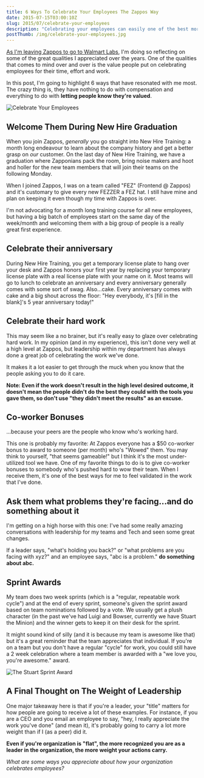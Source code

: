 ```yaml
---
title: 6 Ways To Celebrate Your Employees The Zappos Way
date: 2015-07-15T03:00:10Z
slug: 2015/07/celebrate-your-employees
description: "Celebrating your employees can easily one of the best morale boosters for your organization. Here are 5 of the ways Zappos has done that for me."
postThumb: /img/celebrate-your-employees.jpg
---
```


[As I'm leaving Zappos to go to Walmart Labs](2015/07/walmart-labs), I'm doing so reflecting on some of the great qualities I appreciated over the years. One of the qualities that comes to mind over and over is the value people put on celebrating employees for their time, effort and work.

In this post, I'm going to highlight 6 ways that have resonated with me most. The crazy thing is, they have nothing to do with compensation and everything to do with **letting people know they're valued**.

<img alt="Celebrate Your Employees" src="/img/celebrate-your-employees.jpg" class="full" />

## Welcome Them During New Hire Graduation

When you join Zappos, _generally_ you go straight into New Hire Training: a month long endeavour to learn about the company history and get a better grasp on _our_ customer. On the last day of New Hire Training, we have a graduation where Zapponians pack the room, bring noise makers and hoot and holler for the new team members that will join their teams on the following Monday.

When I joined Zappos, I was on a team called "FEZ" (Frontend @ Zappos) and it's customary to give every new FEZZER a FEZ hat. I still have mine and plan on keeping it even though my time with Zappos is over.

I'm not advocating for a month long training course for all new employees, but having a big batch of employees start on the same day of the week/month and welcoming them with a big group of people is a really great first experience.

## Celebrate their anniversary

During New Hire Training, you get a temporary license plate to hang over your desk and Zappos honors your first year by replacing your temporary license plate with a real license plate with your name on it. Most teams will go to lunch to celebrate an anniversary and every anniversary generally comes with some sort of swag. Also...cake. Every anniversary comes with cake and a big shout across the floor: "Hey everybody, it's [fill in the blank]'s 5 year anniversary today!"

## Celebrate their hard work

This may seem like a no brainer, but it's really easy to glaze over celebrating hard work. In my opinion (and in my experience), this isn't done very well at a high level at Zappos, but leadership within my department has always done a great job of celebrating the work we've done.

It makes it a lot easier to get through the muck when you know that the people asking you to do it care.

**Note: Even if the work doesn't result in the high level desired outcome, it doesn't mean the people didn't do the best they could with the tools you gave them, so don't use "they didn't meet the results" as an excuse.**

## Co-worker Bonuses

...because your peers are the people who know who's working hard.

This one is probably my favorite: At Zappos everyone has a $50 co-worker bonus to award to someone (per month) who's "Wowed" them. You may think to yourself, "that seems gameable!" but I think it's the most under-utilized tool we have. One of my favorite things to do is to give co-worker bonuses to somebody who's pushed hard to wow their team. When I receive them, it's one of the best ways for me to feel validated in the work that I've done.

## Ask them what problems they're facing...and do something about it

I'm getting on a high horse with this one: I've had some really amazing conversations with leadership for my teams and Tech and seen some great changes.

If a leader says, "what's holding you back?" or "what problems are you facing with xyz?" and an employee says, "abc is a problem." **do something about abc.**

## Sprint Awards

My team does two week sprints (which is a "regular, repeatable work cycle") and at the end of every sprint, someone's given the sprint award based on team nominations followed by a vote. We usually get a plush character (in the past we've had Luigi and Bowser, currently we have Stuart the Minion) and the winner gets to keep it on their desk for the sprint.

It might sound kind of silly (and it is because my team is awesome like that) but it's a great reminder that the team appreciates that individual. If you're on a team but you don't have a regular "cycle" for work, you could still have a 2 week celebration where a team member is awarded with a "we love you, you're awesome." award.

<img src="/img/stuart-award.jpg" alt="The Stuart Sprint Award" class="full" />

## A Final Thought on The Weight of Leadership

One major takeaway here is that if you're a leader, your "title" matters for how people are going to receive a lot of these examples. For instance, if you are a CEO and you email an employee to say, "hey, I really appreciate the work you've done" (and mean it), it's probably going to carry a lot more weight than if I (as a peer) did it.

**Even if you're organization is "flat", the more recognized you are as a leader in the organization, the more weight your actions carry.**

_What are some ways you appreciate about how your organization celebrates employees?_
